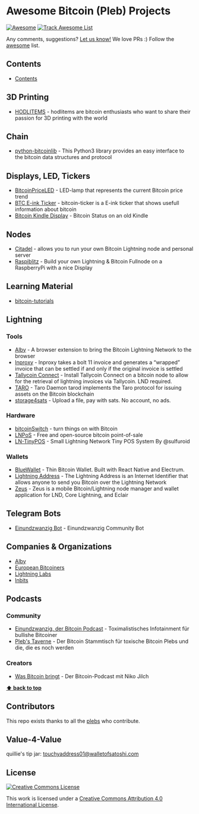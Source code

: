 Awesome Bitcoin (Pleb) Projects
===
<!--rehype:style=font-size: 38px; border-bottom: 0; display: flex; min-height: 260px; align-items: center; justify-content: center;-->

[![Awesome](https://jaywcjlove.github.io/sb/ico/awesome.svg)](https://github.com/sindresorhus/awesome) [![Track Awesome List](https://www.trackawesomelist.com/badge.svg)]() 
<!--rehype:style=text-align: center;-->

Any comments, suggestions? [Let us know!](https://github.com/quilloughbee/awesome-pleb-projects/issues) We love PRs :) Follow the [awesome](https://github.com/sindresorhus/awesome) list.

## Contents

- [Contents](#contents)

## 3D Printing

- [HODLITEMS](https://hodlitems.com/) - hodlitems are bitcoin enthusiasts who want to share their passion for 3D printing with the world

## Chain

- [python-bitcoinlib](https://github.com/petertodd/python-bitcoinlib) - This Python3 library provides an easy interface to the bitcoin data structures and protocol

## Displays, LED, Tickers

- [BitcoinPriceLED](https://github.com/Egge7/BitcoinPriceLED) - LED-lamp that represents the current Bitcoin price trend 
- [BTC E-ink Ticker](https://github.com/btc-ticker/btc-ticker) - bitcoin-ticker is a E-ink ticker that shows usefull information about bitcoin
- [Bitcoin Kindle Display](https://d11n.net/kindle-status-display.html) - Bitcoin Status on an old Kindle

## Nodes

- [Citadel](https://github.com/runcitadel/citadel) - allows you to run your own Bitcoin Lightning node and personal server
- [Raspiblitz](https://github.com/rootzoll/raspiblitz) - Build your own Lightning & Bitcoin Fullnode on a RaspberryPi with a nice Display

## Learning Material

- [bitcoin-tutorials](https://github.com/openoms/bitcoin-tutorials)

## Lightning

### Tools

- [Alby](https://github.com/getAlby/lightning-browser-extension) - A browser extension to bring the Bitcoin Lightning Network to the browser
- [lnproxy](https://github.com/lnproxy/lnproxy) - lnproxy takes a bolt 11 invoice and generates a “wrapped” invoice that can be settled if and only if the original invoice is settled
- [Tallycoin Connect](https://github.com/djbooth007/tallycoin_connect) - Install Tallycoin Connect on a bitcoin node to allow for the retrieval of lightning invoices via Tallycoin. LND required.
- [TARO](https://github.com/lightninglabs/taro) - Taro Daemon tarod implements the Taro protocol for issuing assets on the Bitcoin blockchain
- [storage4sats](https://github.com/rottingcleaner/storage4sats) - Upload a file, pay with sats. No account, no ads.

### Hardware

- [bitcoinSwitch](https://github.com/lnbits/bitcoinSwitch) - turn things on with Bitcoin
- [LNPoS](https://github.com/lnbits/LNPoS) - Free and open-source bitcoin point-of-sale
- [LN-TinyPOS](https://github.com/ccadic/LN-TinyPOS) - Small Lightning Network Tiny POS System By @sulfuroid

### Wallets

- [BlueWallet](https://github.com/BlueWallet/BlueWallet) - Thin Bitcoin Wallet. Built with React Native and Electrum.
- [Lightning Address](https://github.com/andrerfneves/lightning-address) - The Lightning Address is an Internet Identifier that allows anyone to send you Bitcoin over the Lightning Network
- [Zeus](https://github.com/ZeusLN/zeus) - Zeus is a mobile Bitcoin/Lightning node manager and wallet application for LND, Core Lightning, and Eclair

## Telegram Bots

- [Einundzwanzig Bot](https://github.com/Einundzwanzig-Podcast/einundzwanzigbot) - Einundzwanzig Community Bot

## Companies & Organizations

- [Alby](https://github.com/getAlby)
- [European Bitcoiners](https://github.com/European-Bitcoiners)
- [Lightning Labs](https://github.com/lightninglabs)
- [lnbits](https://github.com/lnbits)


## Podcasts

### Community

- [Einundzwanzig, der Bitcoin Podcast](https://einundzwanzig.space/) - Toximalistisches Infotainment für bullishe Bitcoiner
- [Pleb's Taverne](https://anchor.fm/plebs-taverne) - Der Bitcoin Stammtisch für toxische Bitcoin Plebs und die, die es noch werden

### Creators

- [Was Bitcoin bringt](wasbitcoinbringt.com/) - Der Bitcoin-Podcast mit Niko Jilch

**[⬆ back to top](#contents)**

## Contributors

This repo exists thanks to all the [plebs](https://github.com/quilloughbee/awesome-pleb-projects/graphs/contributors) who contribute.

## Value-4-Value

quillie's tip jar: touchyaddress01@walletofsatoshi.com

## License

[![Creative Commons License](http://i.creativecommons.org/l/by/4.0/88x31.png)](https://creativecommons.org/licenses/by/4.0/)

This work is licensed under a [Creative Commons Attribution 4.0 International License](http://creativecommons.org/licenses/by/4.0/).
